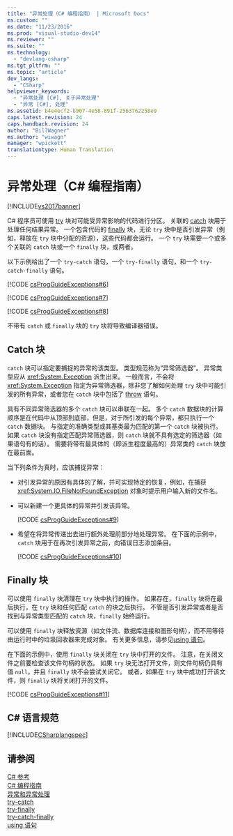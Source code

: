 ```yaml
---
title: "异常处理（C# 编程指南） | Microsoft Docs"
ms.custom: ""
ms.date: "11/23/2016"
ms.prod: "visual-studio-dev14"
ms.reviewer: ""
ms.suite: ""
ms.technology: 
  - "devlang-csharp"
ms.tgt_pltfrm: ""
ms.topic: "article"
dev_langs: 
  - "CSharp"
helpviewer_keywords: 
  - "异常处理 [C#], 关于异常处理"
  - "异常 [C#], 处理"
ms.assetid: b4e4ecf2-b907-4e58-891f-2563762258e9
caps.latest.revision: 24
caps.handback.revision: 24
author: "BillWagner"
ms.author: "wiwagn"
manager: "wpickett"
translationtype: Human Translation
---
```

# 异常处理（C# 编程指南）
[!INCLUDE[vs2017banner](../../../csharp/includes/vs2017banner.md)]

C\# 程序员可使用 [try](../../../csharp/language-reference/keywords/try-catch.md) 块对可能受异常影响的代码进行分区。  关联的 [catch](../../../csharp/language-reference/keywords/try-catch.md) 块用于处理任何结果异常。  一个包含代码的 [finally](../../../csharp/language-reference/keywords/try-finally.md) 块，无论 `try` 块中是否引发异常（例如，释放在 `try` 块中分配的资源），这些代码都会运行。  一个 `try` 块需要一个或多个关联的 `catch` 块或一个 `finally` 块，或两者。  
  
 以下示例给出了一个 `try-catch` 语句，一个 `try-finally` 语句，和一个  `try-catch-finally` 语句。  
  
 [!CODE [csProgGuideExceptions#6](../CodeSnippet/VS_Snippets_VBCSharp/csProgGuideExceptions#6)]  
  
 [!CODE [csProgGuideExceptions#7](../CodeSnippet/VS_Snippets_VBCSharp/csProgGuideExceptions#7)]  
  
 [!CODE [csProgGuideExceptions#8](../CodeSnippet/VS_Snippets_VBCSharp/csProgGuideExceptions#8)]  
  
 不带有 `catch` 或 `finally` 块的 `try` 块将导致编译器错误。  
  
## Catch 块  
 `catch` 块可以指定要捕捉的异常的该类型。  类型规范称为“异常筛选器”。  异常类型应从 <xref:System.Exception> 派生出来。  一般而言，不会将 <xref:System.Exception> 指定为异常筛选器，除非您了解如何处理 `try` 块中可能引发的所有异常，或者您在 `catch` 块中包括了 [throw](../../../csharp/language-reference/keywords/throw.md) 语句。  
  
 具有不同异常筛选器的多个 `catch` 块可以串联在一起。  多个 `catch` 数据块的计算顺序是在代码中从顶部到底部，但是，对于所引发的每个异常，都只执行一个 `catch` 数据块。  与指定的准确类型或其基类最为匹配的第一个 `catch` 块被执行。  如果 `catch` 块没有指定匹配异常筛选器，则 `catch` 块就不具有选定的筛选器（如果语句有的话）。  需要将带有最具体的（即派生程度最高的）异常类的 `catch` 块放在最前面。  
  
 当下列条件为真时，应该捕捉异常：  
  
-   对引发异常的原因有具体的了解，并可实现特定的恢复，例如，在捕获 <xref:System.IO.FileNotFoundException> 对象时提示用户输入新的文件名。  
  
-   可以新建一个更具体的异常并引发该异常。  
  
     [!CODE [csProgGuideExceptions#9](../CodeSnippet/VS_Snippets_VBCSharp/csProgGuideExceptions#9)]  
  
-   希望在将异常传递出去进行额外处理前部分地处理异常。  在下面的示例中，`catch` 块用于在再次引发异常之前，向错误日志添加条目。  
  
     [!CODE [csProgGuideExceptions#10](../CodeSnippet/VS_Snippets_VBCSharp/csProgGuideExceptions#10)]  
  
## Finally 块  
 可以使用 `finally` 块清理在 `try` 块中执行的操作。  如果存在，`finally` 块将在最后执行，在 `try` 块和任何匹配 `catch` 的块之后执行。  不管是否引发异常或者是否找到与异常类型匹配的 `catch` 块，`finally` 始终运行。  
  
 可以使用 `finally` 块释放资源（如文件流、数据库连接和图形句柄），而不用等待由运行时中的垃圾回收器来完成对象。  有关更多信息，请参见[using 语句](../../../csharp/language-reference/keywords/using-statement.md)。  
  
 在下面的示例中，使用 `finally` 块关闭在 `try` 块中打开的文件。  注意，在关闭文件之前要检查该文件句柄的状态。  如果 `try` 块无法打开文件，则文件句柄仍具有值 `null`，并且 `finally` 块不会尝试关闭它。  或者，如果在 `try` 块中成功打开该文件，则 `finally` 块将关闭打开的文件。  
  
 [!CODE [csProgGuideExceptions#11](../CodeSnippet/VS_Snippets_VBCSharp/csProgGuideExceptions#11)]  
  
## C\# 语言规范  
 [!INCLUDE[CSharplangspec](../../../csharp/language-reference/keywords/includes/csharplangspec_md.md)]  
  
## 请参阅  
 [C\# 参考](../../../csharp/language-reference/index.md)   
 [C\# 编程指南](../../../csharp/programming-guide/index.md)   
 [异常和异常处理](../../../csharp/programming-guide/exceptions/exceptions-and-exception-handling.md)   
 [try\-catch](../../../csharp/language-reference/keywords/try-catch.md)   
 [try\-finally](../../../csharp/language-reference/keywords/try-finally.md)   
 [try\-catch\-finally](../../../csharp/language-reference/keywords/try-catch-finally.md)   
 [using 语句](../../../csharp/language-reference/keywords/using-statement.md)